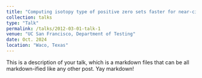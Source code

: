 ```yaml
---
title: "Computing isotopy type of positive zero sets faster for near-circuit polynomials"
collection: talks
type: "Talk"
permalink: /talks/2012-03-01-talk-1
venue: "UC San Francisco, Department of Testing"
date: Oct. 2024
location: "Waco, Texas"
---
```


This is a description of your talk, which is a markdown files that can be all markdown-ified like any other post. Yay markdown!
